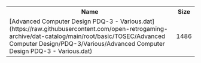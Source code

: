 <table>
<tr><th>Name</th><th>Size</th></tr>
<tr><td>[Advanced Computer Design PDQ-3 - Various.dat](https://raw.githubusercontent.com/open-retrogaming-archive/dat-catalog/main/root/basic/TOSEC/Advanced Computer Design/PDQ-3/Various/Advanced Computer Design PDQ-3 - Various.dat)</td><td>1486</td></tr>
</table>
